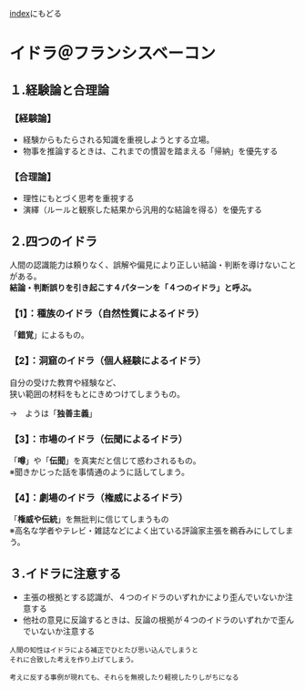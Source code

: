 [index](/mynote.github.io/)にもどる

# イドラ＠フランシスベーコン

## １.経験論と合理論

### 【経験論】

- 経験からもたらされる知識を重視しようとする立場。
- 物事を推論するときは、これまでの慣習を踏まえる「帰納」を優先する

### 【合理論】

- 理性にもとづく思考を重視する
- 演繹（ルールと観察した結果から汎用的な結論を得る）を優先する

  

## ２.四つのイドラ

人間の認識能力は頼りなく、誤解や偏見により正しい結論・判断を導けないことがある。  
**結論・判断誤りを引き起こす４パターンを「４つのイドラ」と呼ぶ。**

  

### 【1】：種族のイドラ（自然性質によるイドラ）

「**錯覚**」によるもの。  

  

### 【2】：洞窟のイドラ（個人経験によるイドラ）

自分の受けた教育や経験など、  
狭い範囲の材料をもとにきめつけてしまうもの。  

→　ようは「**独善主義**」

  
### 【3】：市場のイドラ（伝聞によるイドラ）

「**噂**」や「**伝聞**」を真実だと信じて惑わされるもの。  
※聞きかじった話を事情通のように話してしまう。

  

### 【4】：劇場のイドラ（権威によるイドラ）

「**権威や伝統**」を無批判に信じてしまうもの  
※高名な学者やテレビ・雑誌などによく出ている評論家主張を鵜呑みにしてしまう。


## ３.イドラに注意する

- 主張の根拠とする認識が、４つのイドラのいずれかにより歪んでいないか注意する
- 他社の意見に反論するときは、反論の根拠が４つのイドラのいずれかで歪んでいないか注意する

```
人間の知性はイドラによる補正でひとたび思い込んでしまうと
それに合致した考えを作り上げてしまう。

考えに反する事例が現れても、それらを無視したり軽視したりしがちになる
```
